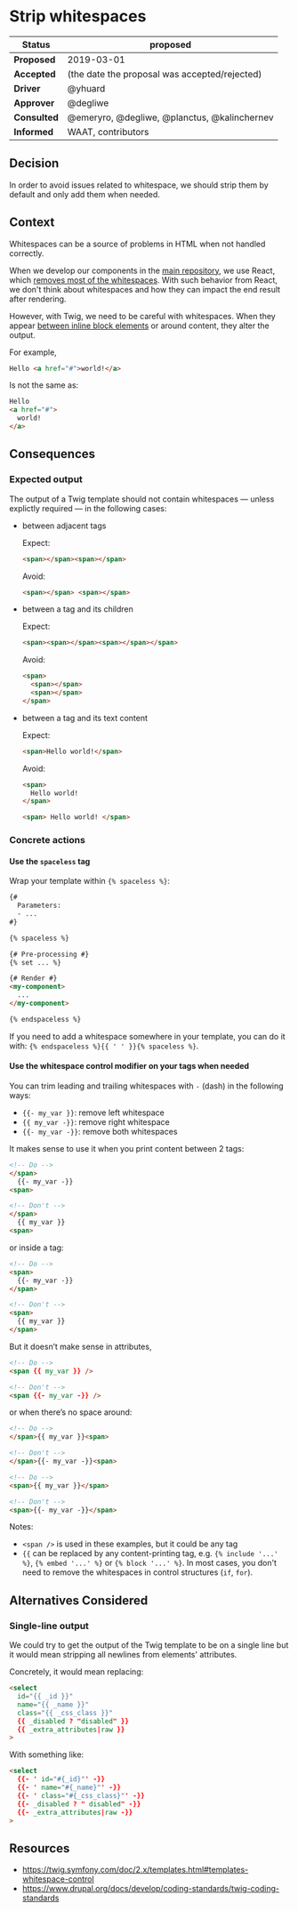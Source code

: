 # Strip whitespaces

| Status        | proposed <!--becomes accepted, rejected or superseded later--> |
| ------------- | -------------------------------------------------------------- |
| **Proposed**  | 2019-03-01                                                     |
| **Accepted**  | (the date the proposal was accepted/rejected)                  |
| **Driver**    | @yhuard                                                        |
| **Approver**  | @degliwe                                                       |
| **Consulted** | @emeryro, @degliwe, @planctus, @kalinchernev                   |
| **Informed**  | WAAT, contributors                                             |

## Decision

In order to avoid issues related to whitespace, we should strip them by default and only add them when needed.

## Context

Whitespaces can be a source of problems in HTML when not handled correctly.

When we develop our components in the [main repository](https://github.com/ec-europa/europa-component-library), we use React, which [removes most of the whitespaces](https://reactjs.org/docs/jsx-in-depth.html#string-literals-1.). With such behavior from React, we don't think about whitespaces and how they can impact the end result after rendering.

However, with Twig, we need to be careful with whitespaces. When they appear [between inline block elements](https://css-tricks.com/fighting-the-space-between-inline-block-elements/) or around content, they alter the output.

For example,

```html
Hello <a href="#">world!</a>
```

Is not the same as:

```html
Hello
<a href="#">
  world!
</a>
```

## Consequences

### Expected output

The output of a Twig template should not contain whitespaces — unless explictly required — in the following cases:

- between adjacent tags

  Expect:

  ```html
  <span></span><span></span>
  ```

  Avoid:

  ```html
  <span></span> <span></span>
  ```

- between a tag and its children

  Expect:

  ```html
  <span><span></span><span></span></span>
  ```

  Avoid:

  ```html
  <span>
    <span></span>
    <span></span>
  </span>
  ```

- between a tag and its text content

  Expect:

  ```html
  <span>Hello world!</span>
  ```

  Avoid:

  ```html
  <span>
    Hello world!
  </span>
  ```

  ```html
  <span> Hello world! </span>
  ```

### Concrete actions

#### Use the `spaceless` tag

Wrap your template within `{% spaceless %}`:

<!-- prettier-ignore -->
```html
{#
  Parameters:
  - ...
#}

{% spaceless %}

{# Pre-processing #}
{% set ... %}

{# Render #}
<my-component>
  ...
</my-component>

{% endspaceless %}
```

If you need to add a whitespace somewhere in your template, you can do it with: `{% endspaceless %}{{ ' ' }}{% spaceless %}`.

#### Use the whitespace control modifier on your tags when needed

You can trim leading and trailing whitespaces with `-` (dash) in the following ways:

- `{{- my_var }}`: remove left whitespace
- `{{ my_var -}}`: remove right whitespace
- `{{- my_var -}}`: remove both whitespaces

It makes sense to use it when you print content between 2 tags:

```html
<!-- Do -->
</span>
  {{- my_var -}}
<span>

<!-- Don't -->
</span>
  {{ my_var }}
<span>
```

or inside a tag:

```html
<!-- Do -->
<span>
  {{- my_var -}}
</span>

<!-- Don't -->
<span>
  {{ my_var }}
</span>
```

But it doesn’t make sense in attributes,

```html
<!-- Do -->
<span {{ my_var }} />

<!-- Don't -->
<span {{- my_var -}} />
```

or when there’s no space around:

```html
<!-- Do -->
</span>{{ my_var }}<span>

<!-- Don't -->
</span>{{- my_var -}}<span>
```

```html
<!-- Do -->
<span>{{ my_var }}</span>

<!-- Don't -->
<span>{{- my_var -}}</span>
```

Notes:

- `<span />` is used in these examples, but it could be any tag
- `{{` can be replaced by any content-printing tag, e.g. `{% include '...' %}`, `{% embed '...' %}` or `{% block '...' %}`. In most cases, you don't need to remove the whitespaces in control structures (`if`, `for`).

## Alternatives Considered

### Single-line output

We could try to get the output of the Twig template to be on a single line but it would mean stripping all newlines from elements' attributes.

Concretely, it would mean replacing:

<!-- prettier-ignore -->
```html
<select
  id="{{ _id }}"
  name="{{ _name }}"
  class="{{ _css_class }}"
  {{ _disabled ? "disabled" }}
  {{ _extra_attributes|raw }}
>
```

With something like:

<!-- prettier-ignore -->
```html
<select
  {{- ' id="#{_id}"' -}}
  {{- ' name="#{_name}"' -}}
  {{- ' class="#{_css_class}"' -}}
  {{- _disabled ? " disabled" -}}
  {{- _extra_attributes|raw -}}
>
```

## Resources

- https://twig.symfony.com/doc/2.x/templates.html#templates-whitespace-control
- https://www.drupal.org/docs/develop/coding-standards/twig-coding-standards
